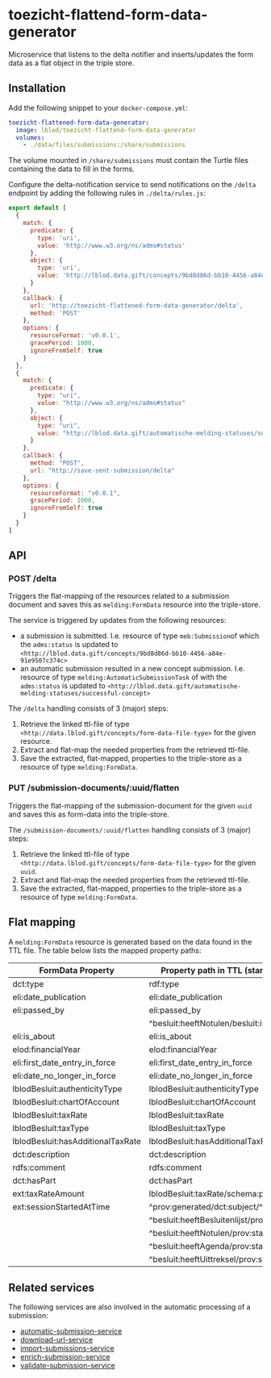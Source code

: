 # toezicht-flattend-form-data-generator
Microservice that listens to the delta notifier and inserts/updates the form data as a flat object in the triple store.

## Installation
Add the following snippet to your `docker-compose.yml`:

```yml
toezicht-flattened-form-data-generator:
  image: lblod/toezicht-flattend-form-data-generator
  volumes:
    - ./data/files/submissions:/share/submissions
```

The volume mounted in `/share/submissions` must contain the Turtle files containing the data to fill in the forms.

Configure the delta-notification service to send notifications on the `/delta` endpoint by adding the following rules in `./delta/rules.js`:

```javascript
export default [
  {
    match: {
      predicate: {
        type: 'uri',
        value: 'http://www.w3.org/ns/adms#status'
      },
      object: {
        type: 'uri',
        value: 'http://lblod.data.gift/concepts/9bd8d86d-bb10-4456-a84e-91e9507c374c'  // sent status
      }
    },
    callback: {
      url: 'http://toezicht-flattened-form-data-generator/delta',
      method: 'POST'
    },
    options: {
      resourceFormat: 'v0.0.1',
      gracePeriod: 1000,
      ignoreFromSelf: true
    }
  },
  {
    match: {
      predicate: {
        type: "uri",
        value: "http://www.w3.org/ns/adms#status"
      },
      object: {
        type: "uri",
        value: "http://lblod.data.gift/automatische-melding-statuses/successful-concept"
      }
    },
    callback: {
      method: "POST",
      url: "http://save-sent-submission/delta"
    },
    options: {
      resourceFormat: "v0.0.1",
      gracePeriod: 1000,
      ignoreFromSelf: true
    }
  }
]
```

## API

### POST /delta
Triggers the flat-mapping of the resources related to a submission document and saves this as `melding:FormData` resource into the triple-store.

The service is triggered by updates from the following resources:

 - a submission is submitted. I.e. resource of type `meb:Submission`of which the `adms:status` is updated to `<http://lblod.data.gift/concepts/9bd8d86d-bb10-4456-a84e-91e9507c374c>`
 - an automatic submission resulted in a new concept submission. I.e. resource of type `melding:AutomaticSubmissionTask` of with the `adms:status` is updated to `<http://lblod.data.gift/automatische-melding-statuses/successful-concept>`

The `/delta` handling consists of 3 (major) steps:

1) Retrieve the linked ttl-file of type `<http://data.lblod.gift/concepts/form-data-file-type>` for the given resource.
2) Extract and flat-map the needed properties from the retrieved ttl-file.
3) Save the extracted, flat-mapped, properties to the triple-store as a resource of type `melding:FormData`.


### PUT /submission-documents/:uuid/flatten
Triggers the flat-mapping of the submission-document for the given `uuid` and saves this as form-data into the triple-store.

The `/submission-documents/:uuid/flatten` handling consists of 3 (major) steps:

1) Retrieve the linked ttl-file of type `<http://data.lblod.gift/concepts/form-data-file-type>` for the given `uuid`.
2) Extract and flat-map the needed properties from the retrieved ttl-file.
3) Save the extracted, flat-mapped, properties to the triple-store as a resource of type `melding:FormData`.

## Flat mapping
A `melding:FormData` resource is generated based on the data found in the TTL file. The table below lists the mapped property paths:

| FormData Property                          | Property path in TTL (starting from submission document) |
|-----------------------------------|-------------------------------------------------------------------|
| dct:type                          | rdf:type                                                          |
| eli:date_publication              | eli:date_publication                                              |
| eli:passed_by                     | eli:passed_by                                                     |
|                                    | ^besluit:heeftNotulen/besluit:isGehoudenDoor                   |
| eli:is_about                      | eli:is_about                                                      |
| elod:financialYear                | elod:financialYear                                                |
| eli:first_date_entry_in_force     | eli:first_date_entry_in_force                                     |
| eli:date_no_longer_in_force       | eli:date_no_longer_in_force                                       |
| lblodBesluit:authenticityType     | lblodBesluit:authenticityType                                     |
| lblodBesluit:chartOfAccount       | lblodBesluit:chartOfAccount                                       |
| lblodBesluit:taxRate              | lblodBesluit:taxRate                                              |
| lblodBesluit:taxType              | lblodBesluit:taxType                                              |
| lblodBesluit:hasAdditionalTaxRate | lblodBesluit:hasAdditionalTaxRate                                 |
| dct:description                   | dct:description                                                   |
| rdfs:comment                      | rdfs:comment                                                      |
| dct:hasPart                       | dct:hasPart                                                       |
| ext:taxRateAmount                 | lblodBesluit:taxRate/schema:price                                 |
| ext:sessionStartedAtTime          | ^prov:generated/dct:subject/^besluit:behandelt/prov:startedAtTime |
|                                   | ^besluit:heeftBesluitenlijst/prov:startedAtTime                   |
|                                   | ^besluit:heeftNotulen/prov:startedAtTime                          |
|                                   | ^besluit:heeftAgenda/prov:startedAtTime                           |
|                                   | ^besluit:heeftUittreksel/prov:startedAtTime                       |

## Related services
The following services are also involved in the automatic processing of a submission:
* [automatic-submission-service](https://github.com/lblod/automatic-submission-service)
* [download-url-service](https://github.com/lblod/download-url-service)
* [import-submissions-service](https://github.com/lblod/import-submission-service)
* [enrich-submission-service](https://github.com/lblod/enrich-submission-service)
* [validate-submission-service](https://github.com/lblod/validate-submission-service)
